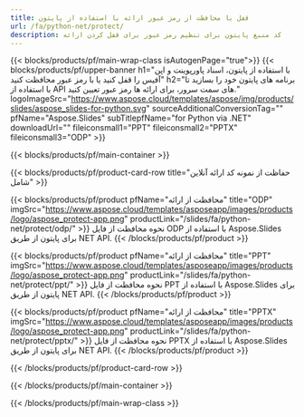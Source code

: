 ```yaml
---
title: قفل یا محافظت از رمز عبور ارائه با استفاده از پایتون
url: /fa/python-net/protect/
description: کد منبع پایتون برای تنظیم رمز عبور برای قفل کردن ارائه
---
```


{{< blocks/products/pf/main-wrap-class isAutogenPage="true">}}
{{< blocks/products/pf/upper-banner h1="با استفاده از پایتون، اسناد پاورپوینت و اپن آفیس را قفل کنید یا با رمز عبور محافظت کنید" h2="برنامه های پایتون خود را بسازید تا با استفاده از API های سمت سرور، برای ارائه ها رمز عبور تعیین کنید." logoImageSrc="https://www.aspose.cloud/templates/aspose/img/products/slides/aspose_slides-for-python.svg" sourceAdditionalConversionTag="" pfName="Aspose.Slides" subTitlepfName="for Python via .NET" downloadUrl="" fileiconsmall1="PPT" fileiconsmall2="PPTX" fileiconsmall3="ODP" >}}

{{< blocks/products/pf/main-container >}}

{{< blocks/products/pf/product-card-row title="حفاظت از نمونه کد ارائه آنلاین شامل" >}}

{{< blocks/products/pf/product pfName="محافظت از ارائه" title="ODP" imgSrc="https://www.aspose.cloud/templates/asposeapp/images/products/logo/aspose_protect-app.png" productLink="/slides/fa/python-net/protect/odp/" >}}
نحوه محافظت از فایل ODP با استفاده از Aspose.Slides برای پایتون از طریق NET API.
{{< /blocks/products/pf/product >}}

{{< blocks/products/pf/product pfName="محافظت از ارائه" title="PPT" imgSrc="https://www.aspose.cloud/templates/asposeapp/images/products/logo/aspose_protect-app.png" productLink="/slides/fa/python-net/protect/ppt/" >}}
نحوه محافظت از فایل PPT با استفاده از Aspose.Slides برای پایتون از طریق NET API.
{{< /blocks/products/pf/product >}}

{{< blocks/products/pf/product pfName="محافظت از ارائه" title="PPTX" imgSrc="https://www.aspose.cloud/templates/asposeapp/images/products/logo/aspose_protect-app.png" productLink="/slides/fa/python-net/protect/pptx/" >}}
نحوه محافظت از فایل PPTX با استفاده از Aspose.Slides برای پایتون از طریق NET API.
{{< /blocks/products/pf/product >}}



{{< /blocks/products/pf/product-card-row >}}

{{< /blocks/products/pf/main-container >}}
    
{{< /blocks/products/pf/main-wrap-class >}}
